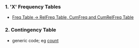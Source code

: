 ### 1. 'X' Frequency Tables
- [Freq Table &#8594; RelFreq Table, CumFreq and CumRelFreq Table]([SC]-Descriptive-Analytics/[SC]-Data-Tabulation-and-Frequencies/[M]-'X'-Frequency-Tables.md)
### 2. Contingency Table
- generic code; eg [count]([SC]-Descriptive-Analytics/[SC]-Data-Tabulation-and-Frequencies/[M]-Contingency-Table.md)
